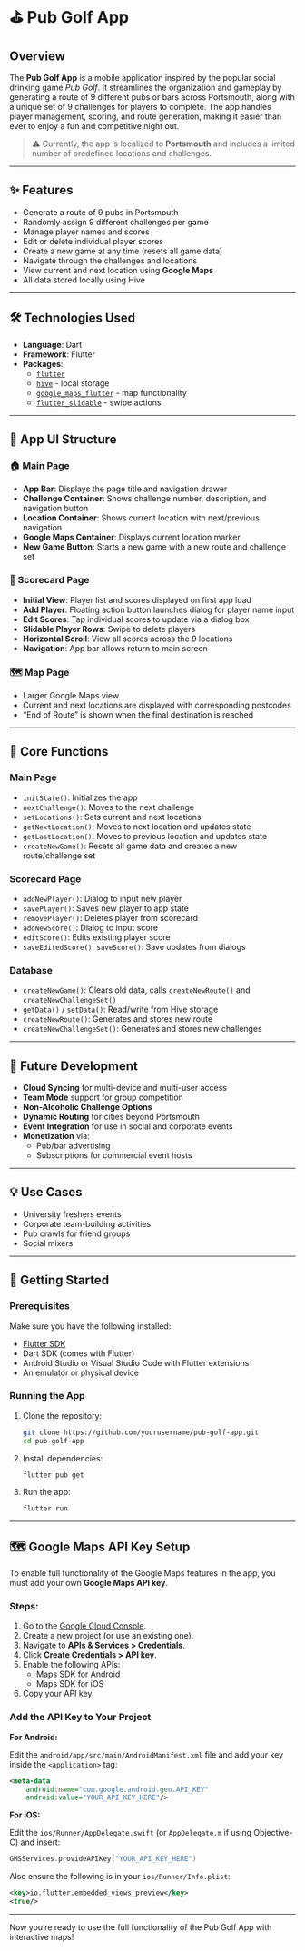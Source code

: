 
# ⛳ Pub Golf App

## Overview

The **Pub Golf App** is a mobile application inspired by the popular social drinking game *Pub Golf*. It streamlines the organization and gameplay by generating a route of 9 different pubs or bars across Portsmouth, along with a unique set of 9 challenges for players to complete. The app handles player management, scoring, and route generation, making it easier than ever to enjoy a fun and competitive night out.

> ⚠️ Currently, the app is localized to **Portsmouth** and includes a limited number of predefined locations and challenges.

---

## ✨ Features

- Generate a route of 9 pubs in Portsmouth
- Randomly assign 9 different challenges per game
- Manage player names and scores
- Edit or delete individual player scores
- Create a new game at any time (resets all game data)
- Navigate through the challenges and locations
- View current and next location using **Google Maps**
- All data stored locally using Hive

---

## 🛠️ Technologies Used

- **Language**: Dart
- **Framework**: Flutter
- **Packages**:
  - [`flutter`](https://flutter.dev/)
  - [`hive`](https://pub.dev/packages/hive) - local storage
  - [`google_maps_flutter`](https://pub.dev/packages/google_maps_flutter) - map functionality
  - [`flutter_slidable`](https://pub.dev/packages/flutter_slidable) - swipe actions

---

## 📱 App UI Structure

### 🏠 Main Page

- **App Bar**: Displays the page title and navigation drawer
- **Challenge Container**: Shows challenge number, description, and navigation button
- **Location Container**: Shows current location with next/previous navigation
- **Google Maps Container**: Displays current location marker
- **New Game Button**: Starts a new game with a new route and challenge set

### 📝 Scorecard Page

- **Initial View**: Player list and scores displayed on first app load
- **Add Player**: Floating action button launches dialog for player name input
- **Edit Scores**: Tap individual scores to update via a dialog box
- **Slidable Player Rows**: Swipe to delete players
- **Horizontal Scroll**: View all scores across the 9 locations
- **Navigation**: App bar allows return to main screen

### 🗺️ Map Page

- Larger Google Maps view
- Current and next locations are displayed with corresponding postcodes
- “End of Route” is shown when the final destination is reached

---

## 🔁 Core Functions

### Main Page
- `initState()`: Initializes the app
- `nextChallenge()`: Moves to the next challenge
- `setLocations()`: Sets current and next locations
- `getNextLocation()`: Moves to next location and updates state
- `getLastLocation()`: Moves to previous location and updates state
- `createNewGame()`: Resets all game data and creates a new route/challenge set

### Scorecard Page
- `addNewPlayer()`: Dialog to input new player
- `savePlayer()`: Saves new player to app state
- `removePlayer()`: Deletes player from scorecard
- `addNewScore()`: Dialog to input score
- `editScore()`: Edits existing player score
- `saveEditedScore()`, `saveScore()`: Save updates from dialogs

### Database
- `createNewGame()`: Clears old data, calls `createNewRoute()` and `createNewChallengeSet()`
- `getData()` / `setData()`: Read/write from Hive storage
- `createNewRoute()`: Generates and stores new route
- `createNewChallengeSet()`: Generates and stores new challenges

---

## 🚀 Future Development

- **Cloud Syncing** for multi-device and multi-user access
- **Team Mode** support for group competition
- **Non-Alcoholic Challenge Options**
- **Dynamic Routing** for cities beyond Portsmouth
- **Event Integration** for use in social and corporate events
- **Monetization** via:
  - Pub/bar advertising
  - Subscriptions for commercial event hosts

---

## 💡 Use Cases

- University freshers events
- Corporate team-building activities
- Pub crawls for friend groups
- Social mixers

---

## 🚀 Getting Started

### Prerequisites

Make sure you have the following installed:

- [Flutter SDK](https://docs.flutter.dev/get-started/install)
- Dart SDK (comes with Flutter)
- Android Studio or Visual Studio Code with Flutter extensions
- An emulator or physical device

### Running the App

1. Clone the repository:
   ```bash
   git clone https://github.com/yourusername/pub-golf-app.git
   cd pub-golf-app
   ```

2. Install dependencies:
   ```bash
   flutter pub get
   ```

3. Run the app:
   ```bash
   flutter run
   ```

---

## 🗺️ Google Maps API Key Setup

To enable full functionality of the Google Maps features in the app, you must add your own **Google Maps API key**.

### Steps:

1. Go to the [Google Cloud Console](https://console.cloud.google.com/).
2. Create a new project (or use an existing one).
3. Navigate to **APIs & Services > Credentials**.
4. Click **Create Credentials > API key**.
5. Enable the following APIs:
   - Maps SDK for Android
   - Maps SDK for iOS
6. Copy your API key.

### Add the API Key to Your Project

**For Android:**

Edit the `android/app/src/main/AndroidManifest.xml` file and add your key inside the `<application>` tag:

```xml
<meta-data
    android:name="com.google.android.geo.API_KEY"
    android:value="YOUR_API_KEY_HERE"/>
```

**For iOS:**

Edit the `ios/Runner/AppDelegate.swift` (or `AppDelegate.m` if using Objective-C) and insert:

```swift
GMSServices.provideAPIKey("YOUR_API_KEY_HERE")
```

Also ensure the following is in your `ios/Runner/Info.plist`:

```xml
<key>io.flutter.embedded_views_preview</key>
<true/>
```

---

Now you’re ready to use the full functionality of the Pub Golf App with interactive maps!
